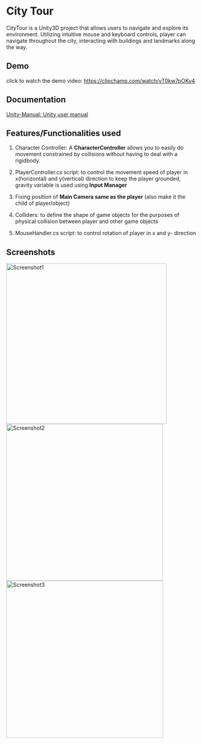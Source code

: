 
# City Tour

CityTour is a Unity3D project that allows users to navigate and explore its environment. Utilizing intuitive mouse and keyboard controls, player can navigate throughout the city, interacting with buildings and landmarks along the way.




## Demo

click to watch the demo video:
https://clipchamp.com/watch/vT0kw7pOKy4
## Documentation


[Unity-Manual: Unity user manual](https://docs.unity3d.com/Manual/index.html)


## Features/Functionalities used

1. Character Controller: A **CharacterController** allows you to easily do movement constrained by collisions without having to deal with a rigidbody.

2. PlayerController.cs script:
to control the movement speed of player in x(horizontal) and y(vertical) direction
to keep the player grounded, gravity variable is used using **Input Manager**
3. Fixing position of **Main Camera same as the player** (also make it the child of player/object)
4. Colliders: to define the shape of game objects for the purposes of physical collision between player and other game objects
5. MouseHandler.cs script:
to control rotation of player in x and y- direction


## Screenshots

<img width="425" alt="Screenshot1" src="https://github.com/sriimalya/CityTour/assets/125035993/faeb0ca9-044c-411e-b264-5ea4f04d4b73">                                  
<img width="415" alt="Screenshot2" src="https://github.com/sriimalya/CityTour/assets/125035993/7f3a9d92-91ea-4237-9a67-faaa07bb612d">
<img width="416" alt="Screenshot3" src="https://github.com/sriimalya/CityTour/assets/125035993/bc8aa474-b41d-46c2-acd8-3b9f2dd20c75">






